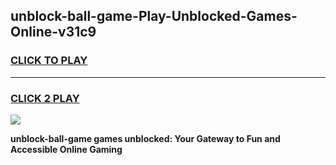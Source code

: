 
## unblock-ball-game-Play-Unblocked-Games-Online-v31c9
<h3>
<a href="https://premium76.site?title=unblock-ball-game&ref=25A">CLICK TO PLAY</a></h3>
<hr>

<h3>
<a href="https://premium76.site?title=unblock-ball-game&ref=25A">CLICK 2 PLAY</a>
  
</h3>

<a href="https://premium76.site?title=unblock-ball-game&ref=25A"><img src="https://clearcache.store/games.png"></a>


**unblock-ball-game games unblocked: Your Gateway to Fun and Accessible Online Gaming**
